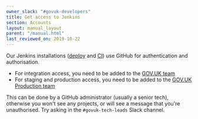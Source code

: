 ```yaml
---
owner_slack: "#govuk-developers"
title: Get access to Jenkins
section: Accounts
layout: manual_layout
parent: "/manual.html"
last_reviewed_on: 2019-10-22
---
```


Our Jenkins installations ([deploy](https://deploy.integration.publishing.service.gov.uk/) and [CI](https://ci.integration.publishing.service.gov.uk/)) use GitHub for authentication and authorisation.

- For integration access, you need to be added to the [GOV.UK team][govuk-team]
- For staging and production access, you need to be added to the [GOV.UK Production team][govuk-production]

This can be done by a GitHub administrator (usually a senior tech), otherwise you won't see any projects, or will see a message that you're unauthorised. Try asking in the `#govuk-tech-leads` Slack channel.

[govuk-team]: https://github.com/orgs/alphagov/teams/gov-uk
[govuk-production]: https://github.com/orgs/alphagov/teams/gov-uk-production
